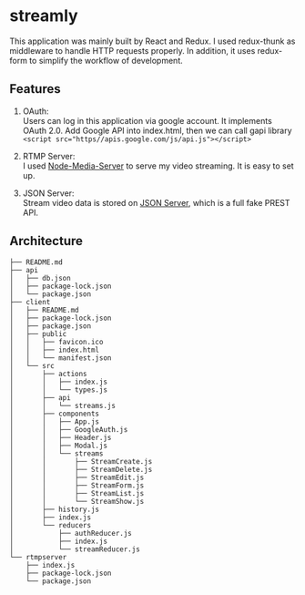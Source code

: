 # streamly
This application was mainly built by React and Redux. I used redux-thunk as middleware to handle HTTP requests properly. In addition, it uses redux-form to simplify the workflow of development.

## Features
1. OAuth:<br>
Users can log in this application via google account. It implements OAuth 2.0. Add Google API into index.html, then we can call gapi library
` <script src="https//apis.google.com/js/api.js"></script>`

2. RTMP Server:<br>
I used [Node-Media-Server](https://github.com/illuspas/Node-Media-Server/) to serve my video streaming. It is easy to set up.

3. JSON Server:<br>
Stream video data is stored on [JSON Server](https://github.com/typicode/json-server/), which is a full fake PREST API. 

## Architecture
```
├── README.md
├── api
│   ├── db.json
│   ├── package-lock.json
│   └── package.json
├── client
│   ├── README.md
│   ├── package-lock.json
│   ├── package.json
│   ├── public
│   │   ├── favicon.ico
│   │   ├── index.html
│   │   └── manifest.json
│   └── src
│       ├── actions
│       │   ├── index.js
│       │   └── types.js
│       ├── api
│       │   └── streams.js
│       ├── components
│       │   ├── App.js
│       │   ├── GoogleAuth.js
│       │   ├── Header.js
│       │   ├── Modal.js
│       │   └── streams
│       │       ├── StreamCreate.js
│       │       ├── StreamDelete.js
│       │       ├── StreamEdit.js
│       │       ├── StreamForm.js
│       │       ├── StreamList.js
│       │       └── StreamShow.js
│       ├── history.js
│       ├── index.js
│       └── reducers
│           ├── authReducer.js
│           ├── index.js
│           └── streamReducer.js
└── rtmpserver
    ├── index.js
    ├── package-lock.json
    └── package.json
```